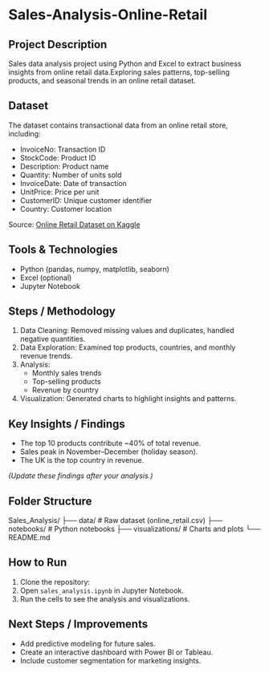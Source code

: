 # Sales-Analysis-Online-Retail

## Project Description
Sales data analysis project using Python and Excel to extract business insights from online retail data.Exploring sales patterns, top-selling products, and seasonal trends in an online retail dataset.
## Dataset
The dataset contains transactional data from an online retail store, including:
- InvoiceNo: Transaction ID
- StockCode: Product ID
- Description: Product name
- Quantity: Number of units sold
- InvoiceDate: Date of transaction
- UnitPrice: Price per unit
- CustomerID: Unique customer identifier
- Country: Customer location

Source: [Online Retail Dataset on Kaggle](https://www.kaggle.com/datasets/lakshmi25npathi/online-retail-dataset)

## Tools & Technologies
- Python (pandas, numpy, matplotlib, seaborn)
- Excel (optional)
- Jupyter Notebook

## Steps / Methodology
1. Data Cleaning: Removed missing values and duplicates, handled negative quantities.  
2. Data Exploration: Examined top products, countries, and monthly revenue trends.  
3. Analysis:
   - Monthly sales trends
   - Top-selling products
   - Revenue by country
4. Visualization: Generated charts to highlight insights and patterns.

## Key Insights / Findings
- The top 10 products contribute ~40% of total revenue.  
- Sales peak in November–December (holiday season).  
- The UK is the top country in revenue.  

*(Update these findings after your analysis.)*

## Folder Structure
Sales_Analysis/
├── data/ # Raw dataset (online_retail.csv)
├── notebooks/ # Python notebooks
├── visualizations/ # Charts and plots
└── README.md


## How to Run
1. Clone the repository:
2. Open `sales_analysis.ipynb` in Jupyter Notebook.
3. Run the cells to see the analysis and visualizations.

## Next Steps / Improvements
- Add predictive modeling for future sales.  
- Create an interactive dashboard with Power BI or Tableau.  
- Include customer segmentation for marketing insights.
